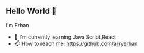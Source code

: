 ## Hello World 👋

I'm Erhan

- 🌱 I’m currently learning Java Script,React
- 📫 How to reach me: https://github.com/arryerhan

